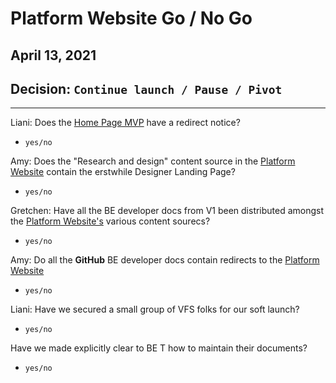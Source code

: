 # Platform Website Go / No Go 
## April 13, 2021

## Decision: `Continue launch / Pause / Pivot`

---

Liani: Does the [Home Page MVP](https://department-of-veterans-affairs.github.io/va.gov-team/) have a redirect notice?
- `yes/no`

Amy: Does the "Research and design" content source in the [Platform Website](https://depo-platform-documentation.scrollhelp.site/index.html) contain the erstwhile Designer Landing Page?
- `yes/no`

Gretchen: Have all the BE developer docs from V1 been distributed amongst the [Platform Website's](https://depo-platform-documentation.scrollhelp.site/index.html) various content sourecs?
- `yes/no`

Amy: Do all the **GitHub** BE developer docs contain redirects to the [Platform Website](https://depo-platform-documentation.scrollhelp.site/index.html)
- `yes/no`

Liani: Have we secured a small group of VFS folks for our soft launch?
- `yes/no`

Have we made explicitly clear to BE T how to maintain their documents?
- `yes/no`

